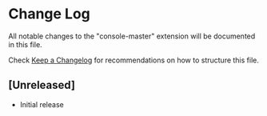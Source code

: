 # Change Log

All notable changes to the "console-master" extension will be documented in this file.

Check [Keep a Changelog](http://keepachangelog.com/) for recommendations on how to structure this file.

## [Unreleased]

- Initial release